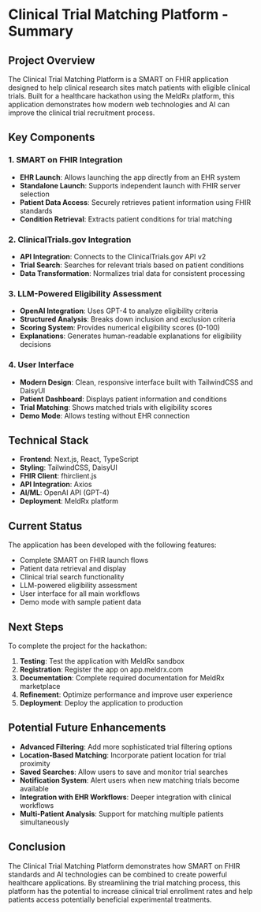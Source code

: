 # Clinical Trial Matching Platform - Summary

## Project Overview

The Clinical Trial Matching Platform is a SMART on FHIR application designed to help clinical research sites match patients with eligible clinical trials. Built for a healthcare hackathon using the MeldRx platform, this application demonstrates how modern web technologies and AI can improve the clinical trial recruitment process.

## Key Components

### 1. SMART on FHIR Integration
- **EHR Launch**: Allows launching the app directly from an EHR system
- **Standalone Launch**: Supports independent launch with FHIR server selection
- **Patient Data Access**: Securely retrieves patient information using FHIR standards
- **Condition Retrieval**: Extracts patient conditions for trial matching

### 2. ClinicalTrials.gov Integration
- **API Integration**: Connects to the ClinicalTrials.gov API v2
- **Trial Search**: Searches for relevant trials based on patient conditions
- **Data Transformation**: Normalizes trial data for consistent processing

### 3. LLM-Powered Eligibility Assessment
- **OpenAI Integration**: Uses GPT-4 to analyze eligibility criteria
- **Structured Analysis**: Breaks down inclusion and exclusion criteria
- **Scoring System**: Provides numerical eligibility scores (0-100)
- **Explanations**: Generates human-readable explanations for eligibility decisions

### 4. User Interface
- **Modern Design**: Clean, responsive interface built with TailwindCSS and DaisyUI
- **Patient Dashboard**: Displays patient information and conditions
- **Trial Matching**: Shows matched trials with eligibility scores
- **Demo Mode**: Allows testing without EHR connection

## Technical Stack

- **Frontend**: Next.js, React, TypeScript
- **Styling**: TailwindCSS, DaisyUI
- **FHIR Client**: fhirclient.js
- **API Integration**: Axios
- **AI/ML**: OpenAI API (GPT-4)
- **Deployment**: MeldRx platform

## Current Status

The application has been developed with the following features:
- Complete SMART on FHIR launch flows
- Patient data retrieval and display
- Clinical trial search functionality
- LLM-powered eligibility assessment
- User interface for all main workflows
- Demo mode with sample patient data

## Next Steps

To complete the project for the hackathon:
1. **Testing**: Test the application with MeldRx sandbox
2. **Registration**: Register the app on app.meldrx.com
3. **Documentation**: Complete required documentation for MeldRx marketplace
4. **Refinement**: Optimize performance and improve user experience
5. **Deployment**: Deploy the application to production

## Potential Future Enhancements

- **Advanced Filtering**: Add more sophisticated trial filtering options
- **Location-Based Matching**: Incorporate patient location for trial proximity
- **Saved Searches**: Allow users to save and monitor trial searches
- **Notification System**: Alert users when new matching trials become available
- **Integration with EHR Workflows**: Deeper integration with clinical workflows
- **Multi-Patient Analysis**: Support for matching multiple patients simultaneously

## Conclusion

The Clinical Trial Matching Platform demonstrates how SMART on FHIR standards and AI technologies can be combined to create powerful healthcare applications. By streamlining the trial matching process, this platform has the potential to increase clinical trial enrollment rates and help patients access potentially beneficial experimental treatments. 